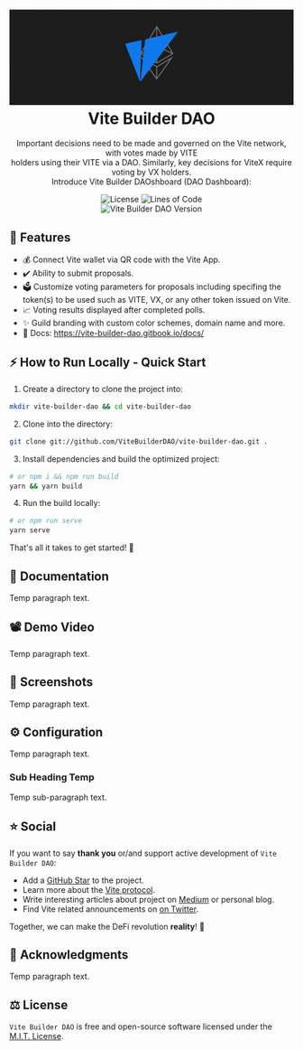 <h1 align="center">
  <img src="https://raw.githubusercontent.com/ViteBuilderDAO/vite-builder-dao/master/src/assets/img/vite-cover-milltay-2.png" width="1000px"/><br/>
  Vite Builder DAO
</h1>
<p align="center">Important decisions need to be made and governed on the Vite network, with votes made by VITE<br/>holders using their VITE via a DAO. Similarly, key decisions for ViteX require voting by VX holders.<br/>Introduce Vite Builder DAOshboard (DAO Dashboard):</p>

<p align="center"><img src="https://img.shields.io/badge/License-MIT-yellow.svg" alt="License" />&nbsp;<img src="https://img.shields.io/tokei/lines/github/vitebuilderdao/vite-builder-dao?logoColor=purple" alt="Lines of Code" /><br><img src="https://img.shields.io/badge/version-v1.0.0-blue?style=for-the-badge&logo=none" alt="Vite Builder DAO Version" /></a></p>

## 💎 Features

- 💰 Connect Vite wallet via QR code with the Vite App.
- ✔️ Ability to submit proposals.
- 🗳️ Customize voting parameters for proposals including specifing the token(s) to be used such as VITE, VX, or any other token issued on Vite.
- 📈 Voting results displayed after completed polls.
- ✨ Guild branding with custom color schemes, domain name and more.
- 📖 Docs: https://vite-builder-dao.gitbook.io/docs/

## ⚡️ How to Run Locally - Quick Start

1. Create a directory to clone the project into:

```bash
mkdir vite-builder-dao && cd vite-builder-dao
```

2. Clone into the directory:

```bash
git clone git://github.com/ViteBuilderDAO/vite-builder-dao.git .
```

3. Install dependencies and build the optimized project:

```bash
# or npm i && npm run build
yarn && yarn build
```

4. Run the build locally:

```bash
# or npm run serve
yarn serve
```

That's all it takes to get started! 🎉

## 📖 Documentation

Temp paragraph text.

## 📽️ Demo Video

Temp paragraph text.

## 📸 Screenshots

Temp paragraph text.

## ⚙️ Configuration

Temp paragraph text.

### Sub Heading Temp

Temp sub-paragraph text.

## ⭐️ Social

If you want to say **thank you** or/and support active development of `Vite Builder DAO`:

- Add a [GitHub Star](https://github.com/vitebuilderdao/vite-builder-dao) to the project.
- Learn more about the [Vite protocol](https://www.vite.org/whatIsVite).
- Write interesting articles about project on [Medium](https://medium.com/) or personal blog.
- Find Vite related announcements on [on Twitter](https://twitter.com/vitelabs).

Together, we can make the DeFi revolution **reality**! 💖

## 📖 Acknowledgments

Temp paragraph text.

## ⚖️ License

`Vite Builder DAO` is free and open-source software licensed under the [M.I.T. License](https://github.com/ViteBuilderDAO/vite-builder-dao/blob/master/LICENSE.txt).

